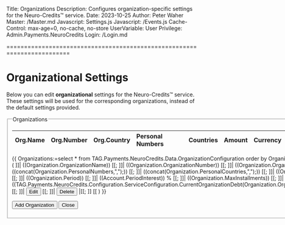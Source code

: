 ﻿Title: Organizations
Description: Configures organization-specific settings for the Neuro-Credits™ service.
Date: 2023-10-25
Author: Peter Waher
Master: /Master.md
Javascript: Settings.js
Javascript: /Events.js
Cache-Control: max-age=0, no-cache, no-store
UserVariable: User
Privilege: Admin.Payments.NeuroCredits
Login: /Login.md

========================================================================

Organizational Settings
===========================

Below you can edit **organizational** settings for the Neuro-Credits™ service. These settings will be used for the corresponding organizations,
instead of the default settings provided.

<form action="Organizations.md" method="post">
<fieldset id="OrganizationAuthorizations">
<legend>Organizations</legend>

| Org.Name | Org.Number | Org.Country | Personal Numbers | Countries | Amount | Currency | Period | Interest | Max Installments | Debt |   |   |
|:---------|:-----------|:------------|:-----------------|:----------|-------:|:---------|-------:|---------:|-----------------:|-----:|:-:|:-:|
{{
Organizations:=select * from TAG.Payments.NeuroCredits.Data.OrganizationConfiguration order by OrganizationName;
foreach Organization in Organizations do
(
	]]| ((Organization.OrganizationName)) [[;
	]]| ((Organization.OrganizationNumber)) [[;
	]]| ((Organization.OrganizationCountry)) [[;
	]]| ((concat(Organization.PersonalNumbers,",");)) [[;
	]]| ((concat(Organization.PersonalCountries,",");)) [[;
	]]| ((Organization.MaxCredit)) [[;
	]]| ((Organization.Currency)) [[;
	]]| ((Organization.Period)) [[;
	]]| ((Account.PeriodInterest)) % [[;
	]]| ((Organization.MaxInstallments)) [[;
	]]| ((TAG.Payments.NeuroCredits.Configuration.ServiceConfiguration.CurrentOrganizationDebt(Organization.OrganizationNumber,Organization.OrganizationCountry);)) [[;
	]]| <button type="button" class="posButtonSm" data-objectid="((Organization.ObjectId))" onclick="EditOrganization(this)">Edit</button> [[;
	]]| <button type="button" class="negButtonSm" data-objectid="((Organization.ObjectId))" onclick="DeleteOrganization(this)">Delete</button> |[[;
	]]
[[
)
}}

<input id="DefaultOrganizationalLimit" type="hidden" value="{{GetSetting('TAG.Payments.NeuroCredits.DefaultOrganizationalLimit',0)}}"/>
<input id="DefaultCurrency" type="hidden" value="{{GetSetting('DefaultCurrency','')}}"/>
<input id="DefaultPeriod" type="hidden" value="{{GetSetting('TAG.Payments.NeuroCredits.Period','P1M')}}"/>
<input id="DefaultPeriodInterest" type="hidden" value="{{GetSetting('TAG.Payments.NeuroCredits.PeriodInterest',2)}}"/>
<input id="DefaultMaxInstallments" type="hidden" value="{{GetSetting('TAG.Payments.NeuroCredits.MaxInstallments',6)}}"/>

<button type="button" class="posButton" onclick="AddOrganization()">Add Organization</button>
<button type="button" class="negButton" onclick="Close()">Close</button>

</fieldset>
</form>
